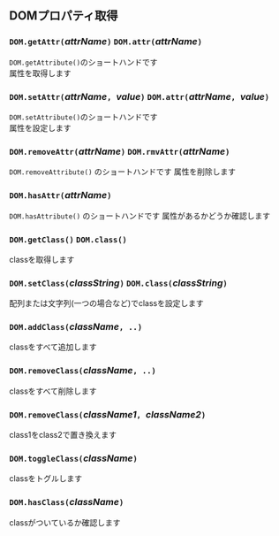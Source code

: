 ## DOMプロパティ取得
### `DOM.getAttr(`*attrName*`)` `DOM.attr(`*attrName*`)`
`DOM.getAttribute()`のショートハンドです  
属性を取得します

### `DOM.setAttr(`*attrName*`, `*value*`)` `DOM.attr(`*attrName*`, `*value*`)`
`DOM.setAttribute()`のショートハンドです  
属性を設定します

### `DOM.removeAttr(`*attrName*`)` `DOM.rmvAttr(`*attrName*`)`
`DOM.removeAttribute()` のショートハンドです
属性を削除します

### `DOM.hasAttr(`*attrName*`)`
`DOM.hasAttribute()` のショートハンドです
属性があるかどうか確認します

### `DOM.getClass()` `DOM.class()`
classを取得します  

### `DOM.setClass(`*classString*`)` `DOM.class(`*classString*`)`
配列または文字列(一つの場合など)でclassを設定します

### `DOM.addClass(`*className*`, ..)`
classをすべて追加します  

### `DOM.removeClass(`*className*`, ..)`
classをすべて削除します  

### `DOM.removeClass(`*className1*`, `*className2*`)`
class1をclass2で置き換えます  

### `DOM.toggleClass(`*className*`)`
classをトグルします  

### `DOM.hasClass(`*className*`)`
classがついているか確認します  
